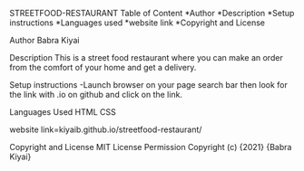 STREETFOOD-RESTAURANT
Table of Content 
*Author 
*Description 
*Setup instructions 
*Languages used 
*website link 
*Copyright and License

Author 
Babra Kiyai

Description 
This is a street food restaurant where you can make an order from the comfort of your home and get a delivery.

Setup instructions
-Launch browser on your page search bar then look for the link with .io on github and click on the link.

Languages Used
HTML CSS

website link=kiyaib.github.io/streetfood-restaurant/

Copyright and License MIT License Permission Copyright (c) {2021} {Babra Kiyai}
